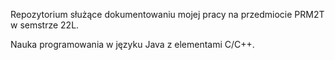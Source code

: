 Repozytorium służące dokumentowaniu mojej pracy na przedmiocie PRM2T w semstrze 22L.

Nauka programowania w języku Java z elementami C/C++.
